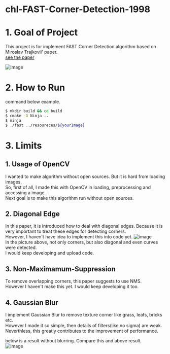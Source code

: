 # chl-FAST-Corner-Detection-1998

# 1. Goal of Project
This project is for implement FAST Corner Detection algorithm based on Miroslav Trajkovii' paper.   
[see the paper](https://s3.us-west-2.amazonaws.com/secure.notion-static.com/8fc91c3e-b24c-4f33-8935-d973e98803ae/Fast_Corner_Detection.pdf?X-Amz-Algorithm=AWS4-HMAC-SHA256&X-Amz-Content-Sha256=UNSIGNED-PAYLOAD&X-Amz-Credential=AKIAT73L2G45EIPT3X45%2F20220818%2Fus-west-2%2Fs3%2Faws4_request&X-Amz-Date=20220818T112735Z&X-Amz-Expires=86400&X-Amz-Signature=087280894890084dcb3a220fe11f2b582a7b326ba3665a52ea5acc77a1074c17&X-Amz-SignedHeaders=host&response-content-disposition=filename%20%3D%22Fast_Corner_Detection.pdf%22&x-id=GetObject)  

![image](https://user-images.githubusercontent.com/58837749/185526240-e7dd92c0-3175-4119-a7c9-fe4bdc99df51.png)


# 2. How to Run
command below example.
```bash
$ mkdir build && cd build
$ cmake -G Ninja ..
$ ninja
$ ./fast ../resoureces/${yourImage}
```

# 3. Limits
## 1. Usage of OpenCV
I wanted to make algorithm without open sources. But it is hard from loading images.  
So, first of all, I made this with OpenCV in loading, preprocessing and accessing a image.  
Next goal is to make this algorithm run without open sources.

## 2. Diagonal Edge
In this paper, it is introduced how to deal with diagonal edges. Because it is very important to treat these edges for detecting corners.  
However, I haven't have idea to implement this into code yet.
![image](https://user-images.githubusercontent.com/58837749/185526399-c628f7d6-a112-4a33-9c72-49c2797b0393.png)  
In the picture above, not only corners, but also diagonal and even curves were detected.  
I would keep developing and upload code.  

## 3. Non-Maximamum-Suppression
To remove overlapping corners, this paper suggests to use NMS.  
However I haven't make this yet. 
I would keep developing it too.

## 4. Gaussian Blur
I implement Gaussian Blur to remove texture corner like grass, leafs, bricks etc.  
However I made it so simple, then details of filters(like no sigma) are weak.
Neverthless, this greatly contributes to the improvement of performance.  

below is a result without blurring. Compare this and above result.  
![image](https://user-images.githubusercontent.com/58837749/185527659-f85707c1-181c-45fb-84d7-bee55fc318df.png)
